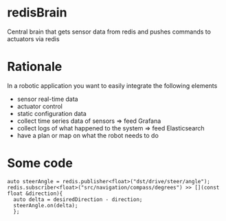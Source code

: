 # redisBrain
Central brain that gets sensor data from redis and pushes commands to actuators via redis 

# Rationale
In a robotic application you want to easily integrate the following elements
- sensor real-time data
- actuator control
- static configuration data
- collect time series data of sensors => feed Grafana
- collect logs of what happened to the system => feed Elasticsearch
- have a plan or map on what the robot needs to do

# Some code
```
auto steerAngle = redis.publisher<float>("dst/drive/steer/angle");
redis.subscriber<float>("src/navigation/compass/degrees") >> [](const float &direction){
  auto delta = desiredDirection - direction;
  steerAngle.on(delta);
  };
```

